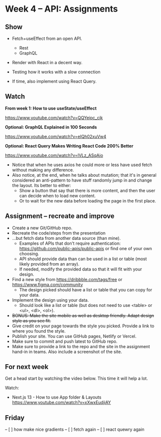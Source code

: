 # Week 4 – API: Assignments

## Show

* Fetch+useEffect from an open API.
  - Rest
  - GraphQL
* Render with React in a decent way.
* Testing how it works with a slow connection

* If time, also implement using React Query.

## Watch

**From week 1: How to use useState/useEffect**

https://www.youtube.com/watch?v=QQYeipc_cik

**Optional: GraphQL Explained in 100 Seconds**

https://www.youtube.com/watch?v=eIQh02xuVw4

**Optional: React Query Makes Writing React Code 200% Better**

https://www.youtube.com/watch?v=lVLz_ASqAio

* Notice that when he uses axios he could more or less have used fetch without
  making any difference.
* Also notice, at the end, when he talks about mutation; that it's in general
  considered an anti-pattern to have stuff randomly jump in and change the
  layout. Its better to either:
    - Show a button that say that there is more content, and then the user can
      decide when to load new content.
    - Or to wait for the new data before loading the page in the first place.

## Assignment – recreate and improve

* Create a new Git/GitHub repo.
* Recreate the code/steps from the presentation
* ...but fetch data from another data source (than mine).
  * Examples of APIs that don't require authentication:
    https://github.com/public-apis/public-apis or find one of your own choosing.
  * API should provide data than can be used in a list or table (most likely
    provided from an array).
  * If needed, modify the provided data so that it will fit with your design.
* Find a new style from https://dribbble.com/tags/free or
  https://www.figma.com/community
  * The design picked should have a list or table that you can copy for your
    data.
* Implement the design using your data.
  - Should look like a list or table (but does not need to use \<table\> or
    \<ul\>, \<dl\>, \<ol\>).
* ~~BONUS: Make the site mobile as well as desktop friendly. Adapt design style as
  you see fit.~~
* Give credit on your page towards the style you picked. Provide a link to
  where you found the style.
* Publish your site. You can use GitHub pages, Netlify or Vercel.
* Make sure to commit and push latest to GitHub repo.
* Make sure to provide a link to the repo and the site in the assignment hand-in
  in teams. Also include a screenshot of the site.

## For next week

Get a head start by watching the video below. This time it will help a lot.

Watch:
* Next.js 13 - How to use App folder & Layouts https://www.youtube.com/watch?v=xXwxEudjiAY


## Friday

– [ ] how make nice gradients
– [ ] fetch again
– [ ] react quewry again

